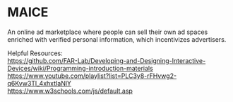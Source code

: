 # MAICE
An online ad marketplace where people can sell their own ad spaces enriched with verified personal information, which incentivizes advertisers.

Helpful Resources:<br />
https://github.com/FAR-Lab/Developing-and-Designing-Interactive-Devices/wiki/Programming-introduction-materials<br />
https://www.youtube.com/playlist?list=PLC3y8-rFHvwg2-q6Kvw3Tl_4xhxtIaNlY<br />
https://www.w3schools.com/js/default.asp<br />
